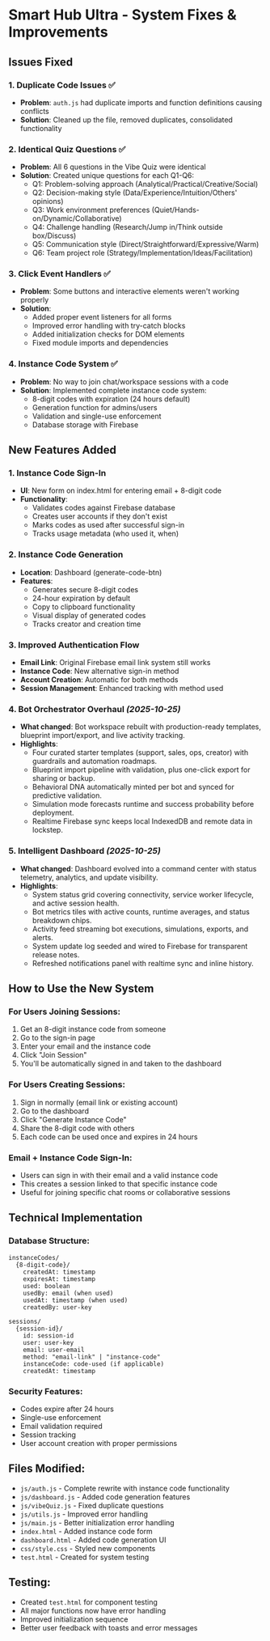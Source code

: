 # Smart Hub Ultra - System Fixes & Improvements

## Issues Fixed

### 1. Duplicate Code Issues ✅
- **Problem**: `auth.js` had duplicate imports and function definitions causing conflicts
- **Solution**: Cleaned up the file, removed duplicates, consolidated functionality

### 2. Identical Quiz Questions ✅
- **Problem**: All 6 questions in the Vibe Quiz were identical
- **Solution**: Created unique questions for each Q1-Q6:
  - Q1: Problem-solving approach (Analytical/Practical/Creative/Social)
  - Q2: Decision-making style (Data/Experience/Intuition/Others' opinions)
  - Q3: Work environment preferences (Quiet/Hands-on/Dynamic/Collaborative)
  - Q4: Challenge handling (Research/Jump in/Think outside box/Discuss)
  - Q5: Communication style (Direct/Straightforward/Expressive/Warm)
  - Q6: Team project role (Strategy/Implementation/Ideas/Facilitation)

### 3. Click Event Handlers ✅
- **Problem**: Some buttons and interactive elements weren't working properly
- **Solution**: 
  - Added proper event listeners for all forms
  - Improved error handling with try-catch blocks
  - Added initialization checks for DOM elements
  - Fixed module imports and dependencies

### 4. Instance Code System ✅
- **Problem**: No way to join chat/workspace sessions with a code
- **Solution**: Implemented complete instance code system:
  - 8-digit codes with expiration (24 hours default)
  - Generation function for admins/users
  - Validation and single-use enforcement
  - Database storage with Firebase

## New Features Added

### 1. Instance Code Sign-In
- **UI**: New form on index.html for entering email + 8-digit code
- **Functionality**: 
  - Validates codes against Firebase database
  - Creates user accounts if they don't exist
  - Marks codes as used after successful sign-in
  - Tracks usage metadata (who used it, when)

### 2. Instance Code Generation
- **Location**: Dashboard (generate-code-btn)
- **Features**:
  - Generates secure 8-digit codes
  - 24-hour expiration by default
  - Copy to clipboard functionality
  - Visual display of generated codes
  - Tracks creator and creation time

### 3. Improved Authentication Flow
- **Email Link**: Original Firebase email link system still works
- **Instance Code**: New alternative sign-in method
- **Account Creation**: Automatic for both methods
- **Session Management**: Enhanced tracking with method used

### 4. Bot Orchestrator Overhaul *(2025-10-25)*
- **What changed**: Bot workspace rebuilt with production-ready templates, blueprint import/export, and live activity tracking.
- **Highlights**:
  - Four curated starter templates (support, sales, ops, creator) with guardrails and automation roadmaps.
  - Blueprint import pipeline with validation, plus one-click export for sharing or backup.
  - Behavioral DNA automatically minted per bot and synced for predictive validation.
  - Simulation mode forecasts runtime and success probability before deployment.
  - Realtime Firebase sync keeps local IndexedDB and remote data in lockstep.

### 5. Intelligent Dashboard *(2025-10-25)*
- **What changed**: Dashboard evolved into a command center with status telemetry, analytics, and update visibility.
- **Highlights**:
  - System status grid covering connectivity, service worker lifecycle, and active session health.
  - Bot metrics tiles with active counts, runtime averages, and status breakdown chips.
  - Activity feed streaming bot executions, simulations, exports, and alerts.
  - System update log seeded and wired to Firebase for transparent release notes.
  - Refreshed notifications panel with realtime sync and inline history.

## How to Use the New System

### For Users Joining Sessions:
1. Get an 8-digit instance code from someone
2. Go to the sign-in page
3. Enter your email and the instance code
4. Click "Join Session"
5. You'll be automatically signed in and taken to the dashboard

### For Users Creating Sessions:
1. Sign in normally (email link or existing account)
2. Go to the dashboard
3. Click "Generate Instance Code"
4. Share the 8-digit code with others
5. Each code can be used once and expires in 24 hours

### Email + Instance Code Sign-In:
- Users can sign in with their email and a valid instance code
- This creates a session linked to that specific instance code
- Useful for joining specific chat rooms or collaborative sessions

## Technical Implementation

### Database Structure:
```
instanceCodes/
  {8-digit-code}/
    createdAt: timestamp
    expiresAt: timestamp
    used: boolean
    usedBy: email (when used)
    usedAt: timestamp (when used)
    createdBy: user-key

sessions/
  {session-id}/
    id: session-id
    user: user-key
    email: user-email
    method: "email-link" | "instance-code"
    instanceCode: code-used (if applicable)
    createdAt: timestamp
```

### Security Features:
- Codes expire after 24 hours
- Single-use enforcement
- Email validation required
- Session tracking
- User account creation with proper permissions

## Files Modified:
- `js/auth.js` - Complete rewrite with instance code functionality
- `js/dashboard.js` - Added code generation features
- `js/vibeQuiz.js` - Fixed duplicate questions
- `js/utils.js` - Improved error handling
- `js/main.js` - Better initialization error handling
- `index.html` - Added instance code form
- `dashboard.html` - Added code generation UI
- `css/style.css` - Styled new components
- `test.html` - Created for system testing

## Testing:
- Created `test.html` for component testing
- All major functions now have error handling
- Improved initialization sequence
- Better user feedback with toasts and error messages